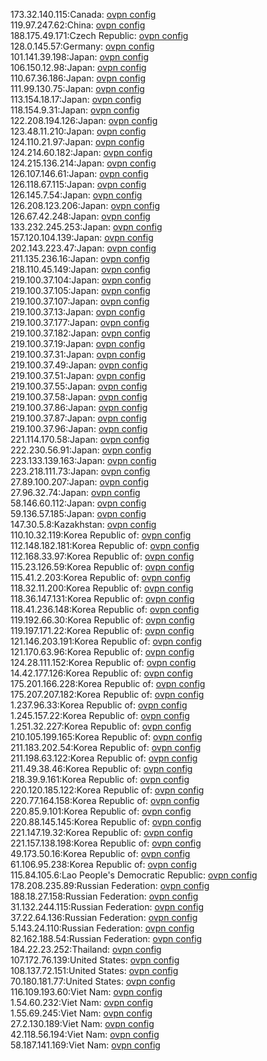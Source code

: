 173.32.140.115:Canada: [ovpn config](vpn/173_32_140_115.ovpn)  
119.97.247.62:China: [ovpn config](vpn/119_97_247_62.ovpn)  
188.175.49.171:Czech Republic: [ovpn config](vpn/188_175_49_171.ovpn)  
128.0.145.57:Germany: [ovpn config](vpn/128_0_145_57.ovpn)  
101.141.39.198:Japan: [ovpn config](vpn/101_141_39_198.ovpn)  
106.150.12.98:Japan: [ovpn config](vpn/106_150_12_98.ovpn)  
110.67.36.186:Japan: [ovpn config](vpn/110_67_36_186.ovpn)  
111.99.130.75:Japan: [ovpn config](vpn/111_99_130_75.ovpn)  
113.154.18.17:Japan: [ovpn config](vpn/113_154_18_17.ovpn)  
118.154.9.31:Japan: [ovpn config](vpn/118_154_9_31.ovpn)  
122.208.194.126:Japan: [ovpn config](vpn/122_208_194_126.ovpn)  
123.48.11.210:Japan: [ovpn config](vpn/123_48_11_210.ovpn)  
124.110.21.97:Japan: [ovpn config](vpn/124_110_21_97.ovpn)  
124.214.60.182:Japan: [ovpn config](vpn/124_214_60_182.ovpn)  
124.215.136.214:Japan: [ovpn config](vpn/124_215_136_214.ovpn)  
126.107.146.61:Japan: [ovpn config](vpn/126_107_146_61.ovpn)  
126.118.67.115:Japan: [ovpn config](vpn/126_118_67_115.ovpn)  
126.145.7.54:Japan: [ovpn config](vpn/126_145_7_54.ovpn)  
126.208.123.206:Japan: [ovpn config](vpn/126_208_123_206.ovpn)  
126.67.42.248:Japan: [ovpn config](vpn/126_67_42_248.ovpn)  
133.232.245.253:Japan: [ovpn config](vpn/133_232_245_253.ovpn)  
157.120.104.139:Japan: [ovpn config](vpn/157_120_104_139.ovpn)  
202.143.223.47:Japan: [ovpn config](vpn/202_143_223_47.ovpn)  
211.135.236.16:Japan: [ovpn config](vpn/211_135_236_16.ovpn)  
218.110.45.149:Japan: [ovpn config](vpn/218_110_45_149.ovpn)  
219.100.37.104:Japan: [ovpn config](vpn/219_100_37_104.ovpn)  
219.100.37.105:Japan: [ovpn config](vpn/219_100_37_105.ovpn)  
219.100.37.107:Japan: [ovpn config](vpn/219_100_37_107.ovpn)  
219.100.37.13:Japan: [ovpn config](vpn/219_100_37_13.ovpn)  
219.100.37.177:Japan: [ovpn config](vpn/219_100_37_177.ovpn)  
219.100.37.182:Japan: [ovpn config](vpn/219_100_37_182.ovpn)  
219.100.37.19:Japan: [ovpn config](vpn/219_100_37_19.ovpn)  
219.100.37.31:Japan: [ovpn config](vpn/219_100_37_31.ovpn)  
219.100.37.49:Japan: [ovpn config](vpn/219_100_37_49.ovpn)  
219.100.37.51:Japan: [ovpn config](vpn/219_100_37_51.ovpn)  
219.100.37.55:Japan: [ovpn config](vpn/219_100_37_55.ovpn)  
219.100.37.58:Japan: [ovpn config](vpn/219_100_37_58.ovpn)  
219.100.37.86:Japan: [ovpn config](vpn/219_100_37_86.ovpn)  
219.100.37.87:Japan: [ovpn config](vpn/219_100_37_87.ovpn)  
219.100.37.96:Japan: [ovpn config](vpn/219_100_37_96.ovpn)  
221.114.170.58:Japan: [ovpn config](vpn/221_114_170_58.ovpn)  
222.230.56.91:Japan: [ovpn config](vpn/222_230_56_91.ovpn)  
223.133.139.163:Japan: [ovpn config](vpn/223_133_139_163.ovpn)  
223.218.111.73:Japan: [ovpn config](vpn/223_218_111_73.ovpn)  
27.89.100.207:Japan: [ovpn config](vpn/27_89_100_207.ovpn)  
27.96.32.74:Japan: [ovpn config](vpn/27_96_32_74.ovpn)  
58.146.60.112:Japan: [ovpn config](vpn/58_146_60_112.ovpn)  
59.136.57.185:Japan: [ovpn config](vpn/59_136_57_185.ovpn)  
147.30.5.8:Kazakhstan: [ovpn config](vpn/147_30_5_8.ovpn)  
110.10.32.119:Korea Republic of: [ovpn config](vpn/110_10_32_119.ovpn)  
112.148.182.181:Korea Republic of: [ovpn config](vpn/112_148_182_181.ovpn)  
112.168.33.97:Korea Republic of: [ovpn config](vpn/112_168_33_97.ovpn)  
115.23.126.59:Korea Republic of: [ovpn config](vpn/115_23_126_59.ovpn)  
115.41.2.203:Korea Republic of: [ovpn config](vpn/115_41_2_203.ovpn)  
118.32.11.200:Korea Republic of: [ovpn config](vpn/118_32_11_200.ovpn)  
118.36.147.131:Korea Republic of: [ovpn config](vpn/118_36_147_131.ovpn)  
118.41.236.148:Korea Republic of: [ovpn config](vpn/118_41_236_148.ovpn)  
119.192.66.30:Korea Republic of: [ovpn config](vpn/119_192_66_30.ovpn)  
119.197.171.22:Korea Republic of: [ovpn config](vpn/119_197_171_22.ovpn)  
121.146.203.191:Korea Republic of: [ovpn config](vpn/121_146_203_191.ovpn)  
121.170.63.96:Korea Republic of: [ovpn config](vpn/121_170_63_96.ovpn)  
124.28.111.152:Korea Republic of: [ovpn config](vpn/124_28_111_152.ovpn)  
14.42.177.126:Korea Republic of: [ovpn config](vpn/14_42_177_126.ovpn)  
175.201.166.228:Korea Republic of: [ovpn config](vpn/175_201_166_228.ovpn)  
175.207.207.182:Korea Republic of: [ovpn config](vpn/175_207_207_182.ovpn)  
1.237.96.33:Korea Republic of: [ovpn config](vpn/1_237_96_33.ovpn)  
1.245.157.22:Korea Republic of: [ovpn config](vpn/1_245_157_22.ovpn)  
1.251.32.227:Korea Republic of: [ovpn config](vpn/1_251_32_227.ovpn)  
210.105.199.165:Korea Republic of: [ovpn config](vpn/210_105_199_165.ovpn)  
211.183.202.54:Korea Republic of: [ovpn config](vpn/211_183_202_54.ovpn)  
211.198.63.122:Korea Republic of: [ovpn config](vpn/211_198_63_122.ovpn)  
211.49.38.46:Korea Republic of: [ovpn config](vpn/211_49_38_46.ovpn)  
218.39.9.161:Korea Republic of: [ovpn config](vpn/218_39_9_161.ovpn)  
220.120.185.122:Korea Republic of: [ovpn config](vpn/220_120_185_122.ovpn)  
220.77.164.158:Korea Republic of: [ovpn config](vpn/220_77_164_158.ovpn)  
220.85.9.101:Korea Republic of: [ovpn config](vpn/220_85_9_101.ovpn)  
220.88.145.145:Korea Republic of: [ovpn config](vpn/220_88_145_145.ovpn)  
221.147.19.32:Korea Republic of: [ovpn config](vpn/221_147_19_32.ovpn)  
221.157.138.198:Korea Republic of: [ovpn config](vpn/221_157_138_198.ovpn)  
49.173.50.16:Korea Republic of: [ovpn config](vpn/49_173_50_16.ovpn)  
61.106.95.238:Korea Republic of: [ovpn config](vpn/61_106_95_238.ovpn)  
115.84.105.6:Lao People's Democratic Republic: [ovpn config](vpn/115_84_105_6.ovpn)  
178.208.235.89:Russian Federation: [ovpn config](vpn/178_208_235_89.ovpn)  
188.18.27.158:Russian Federation: [ovpn config](vpn/188_18_27_158.ovpn)  
31.132.244.115:Russian Federation: [ovpn config](vpn/31_132_244_115.ovpn)  
37.22.64.136:Russian Federation: [ovpn config](vpn/37_22_64_136.ovpn)  
5.143.24.110:Russian Federation: [ovpn config](vpn/5_143_24_110.ovpn)  
82.162.188.54:Russian Federation: [ovpn config](vpn/82_162_188_54.ovpn)  
184.22.23.252:Thailand: [ovpn config](vpn/184_22_23_252.ovpn)  
107.172.76.139:United States: [ovpn config](vpn/107_172_76_139.ovpn)  
108.137.72.151:United States: [ovpn config](vpn/108_137_72_151.ovpn)  
70.180.181.77:United States: [ovpn config](vpn/70_180_181_77.ovpn)  
116.109.193.60:Viet Nam: [ovpn config](vpn/116_109_193_60.ovpn)  
1.54.60.232:Viet Nam: [ovpn config](vpn/1_54_60_232.ovpn)  
1.55.69.245:Viet Nam: [ovpn config](vpn/1_55_69_245.ovpn)  
27.2.130.189:Viet Nam: [ovpn config](vpn/27_2_130_189.ovpn)  
42.118.56.194:Viet Nam: [ovpn config](vpn/42_118_56_194.ovpn)  
58.187.141.169:Viet Nam: [ovpn config](vpn/58_187_141_169.ovpn)  
